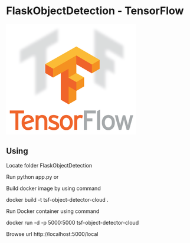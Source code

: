 # FlaskObjectDetection - TensorFlow

[![](images/logo.png)](https://www.tensorflow.org/)

## Using
<p>Locate folder FlaskObjectDetection</p>
<p>Run python app.py or</p>
<p>Build docker image by using command</p>
<p>docker build -t tsf-object-detector-cloud .</p>
<p>Run Docker container using command</p>
<p>docker run -d -p 5000:5000 tsf-object-detector-cloud</p>
<p>Browse url http://localhost:5000/local</p>
